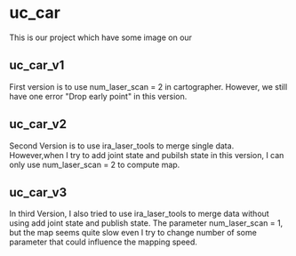 # uc_car
This is our project which have some image on our 
## uc_car_v1
First version is to use num_laser_scan = 2 in cartographer. However, we still have one error "Drop early point" in this version.
## uc_car_v2
Second Version is to use ira_laser_tools to merge single data. However,when I try to add joint state and pubilsh state in this version, I can only use num_laser_scan = 2 to compute map.
## uc_car_v3
In third Version, I also tried to use ira_laser_tools to merge data without using add joint state and publish state. The parameter num_laser_scan = 1, but the map seems quite slow even I try to change number of some parameter that could influence the mapping speed. 
